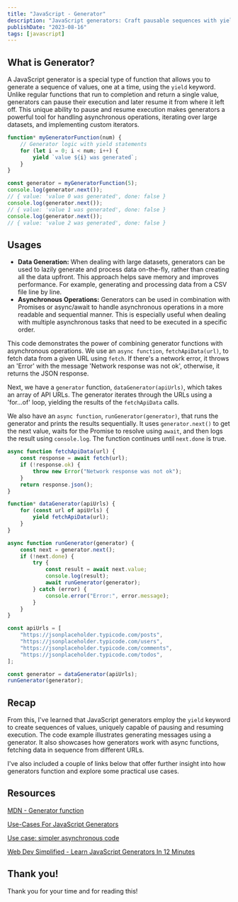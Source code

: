 ```yaml
---
title: "JavaScript - Generator"
description: "JavaScript generators: Craft pausable sequences with yield. Perfect for async tasks & data manipulation."
publishDate: "2023-08-16"
tags: [javascript]
---
```


## What is Generator?

A JavaScript generator is a special type of function that allows you to generate a sequence of values, one at a time, using the `yield` keyword. Unlike regular functions that run to completion and return a single value, generators can pause their execution and later resume it from where it left off. This unique ability to pause and resume execution makes generators a powerful tool for handling asynchronous operations, iterating over large datasets, and implementing custom iterators.

```jsx
function* myGeneratorFunction(num) {
	// Generator logic with yield statements
	for (let i = 0; i < num; i++) {
		yield `value ${i} was generated`;
	}
}

const generator = myGeneratorFunction(5);
console.log(generator.next());
// { value: 'value 0 was generated', done: false }
console.log(generator.next());
// { value: 'value 1 was generated', done: false }
console.log(generator.next());
// { value: 'value 2 was generated', done: false }
```

## Usages

- **Data Generation:** When dealing with large datasets, generators can be used to lazily generate and process data on-the-fly, rather than creating all the data upfront. This approach helps save memory and improves performance. For example, generating and processing data from a CSV file line by line.
- **Asynchronous Operations:** Generators can be used in combination with Promises or async/await to handle asynchronous operations in a more readable and sequential manner. This is especially useful when dealing with multiple asynchronous tasks that need to be executed in a specific order.

This code demonstrates the power of combining generator functions with asynchronous operations. We use an `async function`, `fetchApiData(url)`, to fetch data from a given URL using `fetch`. If there's a network error, it throws an 'Error' with the message 'Network response was not ok', otherwise, it returns the JSON response.

Next, we have a `generator` function, `dataGenerator(apiUrls)`, which takes an array of API URLs. The generator iterates through the URLs using a 'for...of' loop, yielding the results of the `fetchApiData` calls.

We also have an `async function`, `runGenerator(generator)`, that runs the generator and prints the results sequentially. It uses `generator.next()` to get the next value, waits for the Promise to resolve using `await`, and then logs the result using `console.log`. The function continues until `next.done` is true.

```jsx
async function fetchApiData(url) {
	const response = await fetch(url);
	if (!response.ok) {
		throw new Error("Network response was not ok");
	}
	return response.json();
}

function* dataGenerator(apiUrls) {
	for (const url of apiUrls) {
		yield fetchApiData(url);
	}
}

async function runGenerator(generator) {
	const next = generator.next();
	if (!next.done) {
		try {
			const result = await next.value;
			console.log(result);
			await runGenerator(generator);
		} catch (error) {
			console.error("Error:", error.message);
		}
	}
}

const apiUrls = [
	"https://jsonplaceholder.typicode.com/posts",
	"https://jsonplaceholder.typicode.com/users",
	"https://jsonplaceholder.typicode.com/comments",
	"https://jsonplaceholder.typicode.com/todos",
];

const generator = dataGenerator(apiUrls);
runGenerator(generator);
```

## Recap

From this, I've learned that JavaScript generators employ the `yield` keyword to create sequences of values, uniquely capable of pausing and resuming execution. The code example illustrates generating messages using a generator. It also showcases how generators work with async functions, fetching data in sequence from different URLs.

I've also included a couple of links below that offer further insight into how generators function and explore some practical use cases.

## Resources

[MDN - Generator function](https://developer.mozilla.org/en-US/docs/Web/JavaScript/Reference/Statements/function*)

[Use-Cases For JavaScript Generators](https://dev.to/rfornal/use-cases-for-javascript-generators-1npc)

[Use case: simpler asynchronous code](https://exploringjs.com/es6/ch_generators.html#_use-case-simpler-asynchronous-code)

[Web Dev Simplified - Learn JavaScript Generators In 12 Minutes](https://www.youtube.com/watch?v=IJ6EgdiI_wU)

## Thank you!

Thank you for your time and for reading this!
